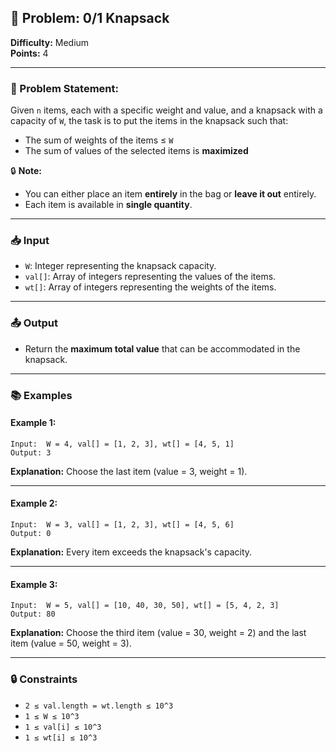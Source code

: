 ## 🎒 Problem: 0/1 Knapsack

**Difficulty:** Medium  
**Points:** 4  

---

### 📝 Problem Statement:

Given `n` items, each with a specific weight and value, and a knapsack with a capacity of `W`, the task is to put the items in the knapsack such that:

- The sum of weights of the items ≤ `W`
- The sum of values of the selected items is **maximized**

🔒 **Note:**
- You can either place an item **entirely** in the bag or **leave it out** entirely.
- Each item is available in **single quantity**.

---

### 📥 Input

- `W`: Integer representing the knapsack capacity.
- `val[]`: Array of integers representing the values of the items.
- `wt[]`: Array of integers representing the weights of the items.

---

### 📤 Output

- Return the **maximum total value** that can be accommodated in the knapsack.

---

### 📚 Examples

#### Example 1:
```
Input:  W = 4, val[] = [1, 2, 3], wt[] = [4, 5, 1]
Output: 3
```
**Explanation:** Choose the last item (value = 3, weight = 1).

---

#### Example 2:
```
Input:  W = 3, val[] = [1, 2, 3], wt[] = [4, 5, 6]
Output: 0
```
**Explanation:** Every item exceeds the knapsack's capacity.

---

#### Example 3:
```
Input:  W = 5, val[] = [10, 40, 30, 50], wt[] = [5, 4, 2, 3]
Output: 80
```
**Explanation:** Choose the third item (value = 30, weight = 2) and the last item (value = 50, weight = 3).

---

### 🔒 Constraints

- `2 ≤ val.length = wt.length ≤ 10^3`  
- `1 ≤ W ≤ 10^3`  
- `1 ≤ val[i] ≤ 10^3`  
- `1 ≤ wt[i] ≤ 10^3`